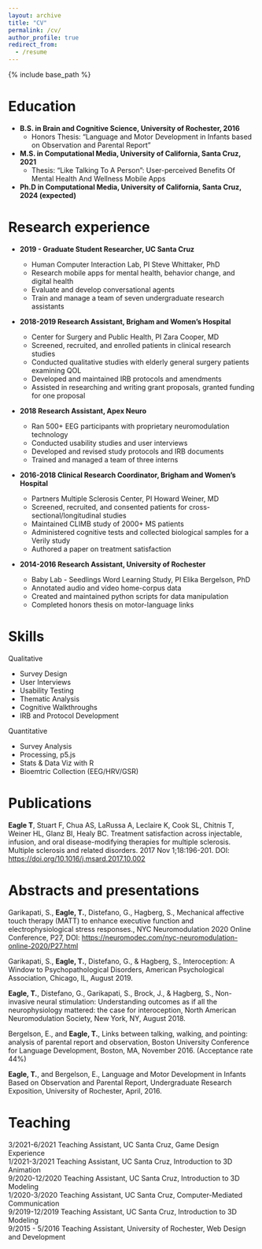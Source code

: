```yaml
---
layout: archive
title: "CV"
permalink: /cv/
author_profile: true
redirect_from:
  - /resume
---
```


{% include base_path %}

Education
======
* **B.S. in Brain and Cognitive Science, University of Rochester, 2016**
  * Honors Thesis: “Language and Motor Development in Infants based on Observation and Parental Report” 
* **M.S. in Computational Media, University of California, Santa Cruz, 2021**
  * Thesis: “Like Talking To A Person”: User-perceived Benefits Of Mental Health And Wellness Mobile Apps
* **Ph.D in Computational Media, University of California, Santa Cruz, 2024 (expected)**

Research experience
======
* **2019 - Graduate Student Researcher, UC Santa Cruz**
	* Human Computer Interaction Lab, PI Steve Whittaker, PhD
	* Research mobile apps for mental health, behavior change, and digital health
	* Evaluate and develop conversational agents
	* Train and manage a team of seven undergraduate research assistants

* **2018-2019 Research Assistant, Brigham and Women’s Hospital**	
	* Center for Surgery and Public Health, PI Zara Cooper, MD
	* Screened, recruited, and enrolled patients in clinical research studies
	* Conducted qualitative studies with elderly general surgery patients examining QOL
	* Developed and maintained IRB protocols and amendments
	* Assisted in researching and writing grant proposals, granted funding for one proposal
	
* **2018 Research Assistant, Apex Neuro**
	* Ran 500+ EEG participants with proprietary neuromodulation technology
	* Conducted usability studies and user interviews
	* Developed and revised study protocols and IRB documents
	* Trained and managed a team of three interns
	
* **2016-2018 Clinical Research Coordinator, Brigham and Women’s Hospital**
	* Partners Multiple Sclerosis Center, PI Howard Weiner, MD
	* Screened, recruited, and consented patients for cross-sectional/longitudinal studies 
	* Maintained CLIMB study of 2000+ MS patients 
	* Administered cognitive tests and collected biological samples for a Verily study
	* Authored a paper on treatment satisfaction

* **2014-2016 Research Assistant, University of Rochester**
	* Baby Lab - Seedlings Word Learning Study, PI Elika Bergelson, PhD
	* Annotated audio and video home-corpus data
	* Created and maintained python scripts for data manipulation
	* Completed honors thesis on motor-language links
  
Skills
======
Qualitative
* Survey Design
* User Interviews
* Usability Testing
* Thematic Analysis
* Cognitive Walkthroughs
 * IRB and Protocol Development

Quantitative
* Survey Analysis
* Processing, p5.js
* Stats & Data Viz with R
* Bioemtric Collection (EEG/HRV/GSR)


Publications
======
**Eagle T**, Stuart F, Chua AS, LaRussa A, Leclaire K, Cook SL, Chitnis T, Weiner HL, Glanz BI, Healy BC. Treatment satisfaction across injectable, infusion, and oral disease-modifying therapies for multiple sclerosis. Multiple sclerosis and related disorders. 2017 Nov 1;18:196-201. DOI: https://doi.org/10.1016/j.msard.2017.10.002

Abstracts and presentations
======
Garikapati, S., **Eagle, T.**, Distefano, G., Hagberg, S., Mechanical affective touch therapy (MATT) to enhance executive function and electrophysiological stress responses., NYC Neuromodulation 2020 Online Conference, P27, DOI: https://neuromodec.com/nyc-neuromodulation-online-2020/P27.html

Garikapati, S., **Eagle, T.**, Distefano, G., & Hagberg, S., Interoception: A Window to Psychopathological Disorders, American Psychological Association, Chicago, IL, August 2019.

**Eagle, T.**, Distefano, G., Garikapati, S., Brock, J., & Hagberg, S., Non-invasive neural stimulation: Understanding outcomes as if all the neurophysiology mattered: the case for interoception, North American Neuromodulation Society, New York, NY, August 2018.

Bergelson, E., and **Eagle, T.**, Links between talking, walking, and pointing: analysis of parental report and observation, Boston University Conference for Language Development, Boston, MA, November 2016. (Acceptance rate 44%)

**Eagle, T.**, and Bergelson, E., Language and Motor Development in Infants Based on Observation and Parental Report, Undergraduate Research Exposition, University of Rochester, April, 2016.

Teaching
======
3/2021-6/2021	Teaching Assistant, UC Santa Cruz, Game Design Experience<br>
1/2021-3/2021	Teaching Assistant, UC Santa Cruz, Introduction to 3D Animation<br>
9/2020-12/2020	Teaching Assistant, UC Santa Cruz, Introduction to 3D Modeling<br>
1/2020-3/2020	Teaching Assistant, UC Santa Cruz, Computer-Mediated Communication<br>
9/2019-12/2019	Teaching Assistant, UC Santa Cruz, Introduction to 3D Modeling<br>
9/2015 - 5/2016	Teaching Assistant, University of Rochester, Web Design and Development
  
